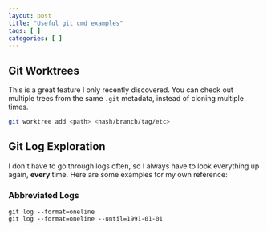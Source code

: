 ```yaml
---
layout: post
title: "Useful git cmd examples"
tags: [ ]
categories: [ ]
---
```


## Git Worktrees ##

This is a great feature I only recently discovered.  You can check out
multiple trees from the same `.git` metadata, instead of cloning multiple
times.

``` bash
git worktree add <path> <hash/branch/tag/etc>
```

## Git Log Exploration ##

I don't have to go through logs often, so I always have to look everything up
again, **every** time.  Here are some examples for my own reference:

### Abbreviated Logs ###

```
git log --format=oneline
git log --format=oneline --until=1991-01-01
```

